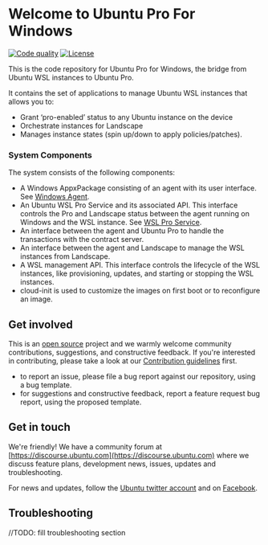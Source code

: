 # Welcome to Ubuntu Pro For Windows

[actions-image]: https://github.com/canonical/ubuntu-pro-for-windows/actions/workflows/qa.yaml/badge.svg?branch=main
[actions-url]: https://github.com/canonical/ubuntu-pro-for-windows/actions?query=branch%3Amain+event%3Apush

[license-image]: https://img.shields.io/badge/License-GPL3.0-blue.svg

[codecov-image]: https://codecov.io/gh/canonical/ubuntu-pro-for-windows/branch/master/graph/badge.svg
[codecov-url]: https://codecov.io/gh/canonical/ubuntu-pro-for-windows

[goreport-image]: https://goreportcard.com/badge/github.com/canonical/ubuntu-pro-for-windows
[goreport-url]: https://goreportcard.com/report/github.com/canonical/ubuntu-pro-for-windows

[![Code quality][actions-image]][actions-url]
[![License][license-image]](LICENSE)

<!--
Disabled while the repo is private

[![Code coverage][codecov-image]][codecov-url]
[![Go Report Card][goreport-image]][goreport-url]
 -->

This is the code repository for Ubuntu Pro for Windows, the bridge from Ubuntu WSL instances to Ubuntu Pro.

It contains the set of applications to manage Ubuntu WSL instances that allows you to:

* Grant ‘pro-enabled’ status to any Ubuntu instance on the device
* Orchestrate instances for Landscape
* Manages instance states (spin up/down to apply policies/patches).

### System Components

The system consists of the following components:

* A Windows AppxPackage consisting of an agent with its user interface. See [Windows Agent](windows-agent/README.md).
* An Ubuntu WSL Pro Service and its associated API. This interface controls the Pro and Landscape status between the agent running on Windows and the WSL instance. See [WSL Pro Service](wsl-pro-service/README.md).
* An interface between the agent and Ubuntu Pro to handle the transactions with the contract server.
* An interface between the agent and Landscape to manage the WSL instances from Landscape.
* A WSL management API. This interface controls the lifecycle of the WSL instances, like provisioning, updates, and starting or stopping the WSL instances.
* cloud-init is used to customize the images on first boot or to reconfigure an image.

## Get involved

This is an [open source](LICENSE) project and we warmly welcome community contributions, suggestions, and constructive feedback. If you're interested in contributing, please take a look at our [Contribution guidelines](CONTRIBUTING.md) first.

- to report an issue, please file a bug report against our repository, using a bug template.
- for suggestions and constructive feedback, report a feature request bug report, using the proposed template.

## Get in touch

We're friendly! We have a community forum at [https://discourse.ubuntu.com](https://discourse.ubuntu.com) where we discuss feature plans, development news, issues, updates and troubleshooting.

For news and updates, follow the [Ubuntu twitter account](https://twitter.com/ubuntu) and on [Facebook](https://www.facebook.com/ubuntu).

## Troubleshooting

//TODO: fill troubleshooting section
